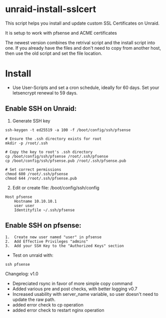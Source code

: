 # unraid-install-sslcert

This script helps you install and update custom SSL Certificates on Unraid.

It is setup to work with pfsense and ACME certificates

The newest version combines the retrival script and the install script into one.  If you already have the files and don't need to copy from another host, then use the old script and set the file location.

# Install
- Use User-Scripts and set a cron schedule, ideally for 60 days.  Set your letsencrypt renewal to 59 days.

## Enable SSH on Unraid:

   1.  Generate SSH key

```
ssh-keygen -t ed25519 -a 100 -f /boot/config/ssh/pfsense

# Ensure the .ssh directory exists for root
mkdir -p /root/.ssh

# Copy the key to root's .ssh directory
cp /boot/config/ssh/pfsense /root/.ssh/pfsense
cp /boot/config/ssh/pfsense.pub /root/.ssh/pfsense.pub

# Set correct permissions
chmod 600 /root/.ssh/pfsense
chmod 644 /root/.ssh/pfsense.pub
```

   2.  Edit or create file: /boot/config/ssh/config

```
Host pfsense
    Hostname 10.10.10.1
    user user
    Identityfile ~/.ssh/pfsense
```

## Enable SSH on pfsense:

    1.  Create new user named "user" in pfsense
    2.  Add Effective Privileges "admins"
    3.  Add your SSH Key to the "Authorized Keys" section

- Test on unraid with:

```
ssh pfsense
```

Changelog:
v1.0
- Depreciated rsync in favor of more simple copy command
- Added various pre and post checks, with better logging
v0.7
- Increased usability with server_name variable, so user doesn't need to update the raw path.
- added error check to cp operation
- added error check to restart nginx operation
